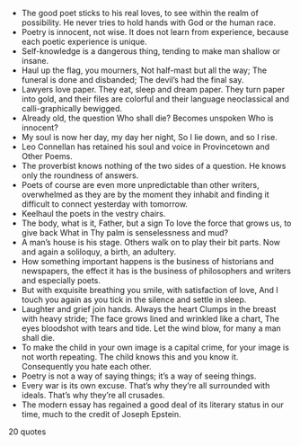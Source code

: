  - The good poet sticks to his real loves, to see within the realm of possibility. He never tries to hold hands with God or the human race.
 - Poetry is innocent, not wise. It does not learn from experience, because each poetic experience is unique.
 - Self-knowledge is a dangerous thing, tending to make man shallow or insane.
 - Haul up the flag, you mourners, Not half-mast but all the way; The funeral is done and disbanded; The devil’s had the final say.
 - Lawyers love paper. They eat, sleep and dream paper. They turn paper into gold, and their files are colorful and their language neoclassical and calli-graphically bewigged.
 - Already old, the question Who shall die? Becomes unspoken Who is innocent?
 - My soul is now her day, my day her night, So I lie down, and so I rise.
 - Leo Connellan has retained his soul and voice in Provincetown and Other Poems.
 - The proverbist knows nothing of the two sides of a question. He knows only the roundness of answers.
 - Poets of course are even more unpredictable than other writers, overwhelmed as they are by the moment they inhabit and finding it difficult to connect yesterday with tomorrow.
 - Keelhaul the poets in the vestry chairs.
 - The body, what is it, Father, but a sign To love the force that grows us, to give back What in Thy palm is senselessness and mud?
 - A man’s house is his stage. Others walk on to play their bit parts. Now and again a soliloquy, a birth, an adultery.
 - How something important happens is the business of historians and newspapers, the effect it has is the business of philosophers and writers and especially poets.
 - But with exquisite breathing you smile, with satisfaction of love, And I touch you again as you tick in the silence and settle in sleep.
 - Laughter and grief join hands. Always the heart Clumps in the breast with heavy stride; The face grows lined and wrinkled like a chart, The eyes bloodshot with tears and tide. Let the wind blow, for many a man shall die.
 - To make the child in your own image is a capital crime, for your image is not worth repeating. The child knows this and you know it. Consequently you hate each other.
 - Poetry is not a way of saying things; it’s a way of seeing things.
 - Every war is its own excuse. That’s why they’re all surrounded with ideals. That’s why they’re all crusades.
 - The modern essay has regained a good deal of its literary status in our time, much to the credit of Joseph Epstein.

20 quotes